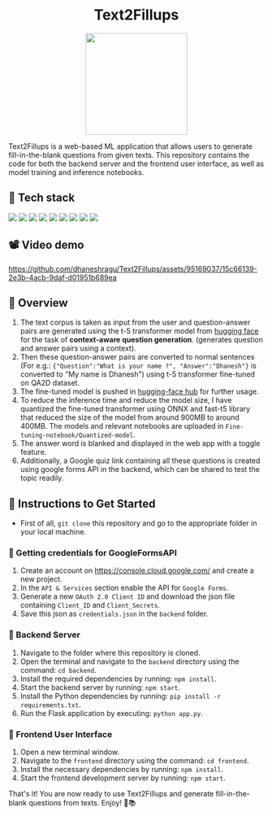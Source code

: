 <h1 align="center">Text2Fillups</h1>
<p align="center">
<img src="https://github.com/dhaneshragu/Text2Fillups/assets/95169037/1abdd222-1572-4a8c-be9b-2c59bbdbcf89" width="200px"/>
</p>
Text2Fillups is a web-based ML application that allows users to generate fill-in-the-blank questions from given texts. This repository contains the code for both the backend server and the frontend user interface, as well as model training and inference notebooks.

## 📕 Tech stack
<p>
<img src="https://img.shields.io/badge/Pytorch-EE4C2C?logo=pytorch&logoColor=white&style=flat" />
<img src="https://img.shields.io/badge/WandB-FFBE00?logo=weightsandbiases&logoColor=white&style=flat" />
<img src="https://img.shields.io/badge/Flask-000000?logo=flask&logoColor=white&style=flat" />
<img src="https://img.shields.io/badge/NumPy-013243?logo=numpy&logoColor=white&style=flat" />
<img src="https://img.shields.io/badge/Pandas-150458?logo=pandas&logoColor=white&style=flat" />
<img src="https://img.shields.io/badge/ONNX-005CED?logo=onnx&logoColor=white&style=flat" />
<img src="https://img.shields.io/badge/React.js-61DAFB?logo=react&logoColor=white&style=flat" />
<img src="https://img.shields.io/badge/Node.js-339933?logo=nodedotjs&logoColor=white&style=flat" />
<img src="https://img.shields.io/badge/Google Forms-B366F6?logo=googlesheets&logoColor=white&style=flat" />
</p>

## 📽️ Video demo
https://github.com/dhaneshragu/Text2Fillups/assets/95169037/15c66139-2e3b-4acb-9daf-d01951b689ea

## 🧠 Overview 
1. The text corpus is taken as input from the user and question-answer pairs are generated using the t-5 transformer model from [hugging face](https://github.com/patil-suraj/question_generation) for the task of **context-aware question generation**. (generates question and answer pairs using a context).
2. Then these question-answer pairs are converted to normal sentences (For e.g.: `{"Question":"What is your name ?", "Answer":"Dhanesh"}` is converted to "My name is Dhanesh")
using t-5 transformer fine-tuned on QA2D dataset.
3. The fine-tuned model is pushed in [hugging-face hub](https://huggingface.co/DhaneshV/T2FPipeline) for further usage.
4. To reduce the inference time and reduce the model size, I have quantized the fine-tuned transformer using ONNX and fast-t5 library that reduced the size of the model from around 900MB to around 400MB. The models and relevant notebooks are uploaded in `Fine-tuning-notebook/Quantized-model`.
5. The answer word is blanked and displayed in the web app with a toggle feature.
6. Additionally, a Google quiz link containing all these questions is created using google forms API in the backend, which can be shared to test the topic readily.

## 🙌 Instructions to Get Started
- First of all, `git clone` this repository and go to the appropriate folder in your local machine.

### 📜 Getting credentials for GoogleFormsAPI
1. Create an account on https://console.cloud.google.com/ and create a new project.
2. In the `API & Services` section enable the API for `Google Forms`.
3. Generate a new `OAuth 2.0 Client ID` and download the json file containing `Client_ID` and `Client_Secrets`.
4. Save this json as `credentials.json` in the `backend` folder.

### 🔌 Backend Server
1. Navigate to the folder where this repository is cloned.
2. Open the terminal and navigate to the `backend` directory using the command: `cd backend`.
3. Install the required dependencies by running: `npm install`.
4. Start the backend server by running: `npm start`.
5. Install the Python dependencies by running: `pip install -r requirements.txt`.
6. Run the Flask application by executing: `python app.py`.

### 👤 Frontend User Interface

1. Open a new terminal window.
2. Navigate to the `frontend` directory using the command: `cd frontend`.
3. Install the necessary dependencies by running: `npm install`.
4. Start the frontend development server by running: `npm start`.

That's it! You are now ready to use Text2Fillups and generate fill-in-the-blank questions from texts. Enjoy! 🚀📚

